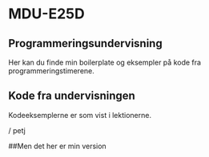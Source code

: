 # MDU-E25D

## Programmeringsundervisning

Her kan du finde min boilerplate og eksempler på kode fra programmeringstimerene.

## Kode fra undervisningen

Kodeeksemplerne er som vist i lektionerne. 

/ petj

##Men det her er min version 
